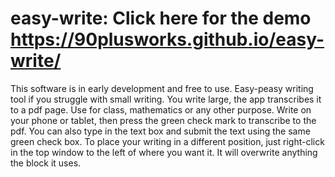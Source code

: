 # easy-write: Click here for the demo https://90plusworks.github.io/easy-write/
This software is in early development and free to use. 
Easy-peasy writing tool if you struggle with small writing. You write large, the app transcribes it to a pdf page. Use for class, mathematics or any other purpose.
Write on your phone or tablet, then press the green check mark to transcribe to the pdf.
You can also type in the text box and submit the text using the same green check box.
To place your writing in a different position, just right-click in the top window to the left of where you want it. It will overwrite anything the block it uses.
